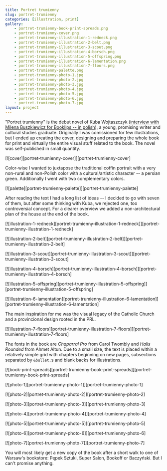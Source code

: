 ```yaml
---
title: Portret trumienny
slug: portret-trumienny
categories: [illustration, print]
gallery:
    - portret-trumienny-book-print-spreads.png
    - portret-trumienny-cover.png
    - portret-trumienny-illustration-1-redneck.png
    - portret-trumienny-illustration-2-belt.png
    - portret-trumienny-illustration-3-scout.png
    - portret-trumienny-illustration-4-borsch.png
    - portret-trumienny-illustration-5-offspring.png
    - portret-trumienny-illustration-6-lamentation.png
    - portret-trumienny-illustration-7-floors.png
    - portret-trumienny-palette.png
    - portret-trumienny-photo-1.jpg
    - portret-trumienny-photo-2.jpg
    - portret-trumienny-photo-3.jpg
    - portret-trumienny-photo-4.jpg
    - portret-trumienny-photo-5.jpg
    - portret-trumienny-photo-6.jpg
    - portret-trumienny-photo-7.jpg
layout: project
---
```


"Portret trumienny" is the debut novel of Kuba Wojtaszczyk ([interview with Milena Buszkiewicz for Booklips -- in polish](http://booklips.pl/wywiady/polski-portret-wywiad-z-kuba-wojtaszczykiem/)), a young, promising writer and cultural studies graduate. Originally I was comissioned for few illustrations, but I ended up creating the cover, designing and preparing the whole book for print and virtually the entire visual stuff related to the book. The novel was self-published in small quantity.

[![cover][portret-trumienny-cover]][portret-trumienny-cover]

Color-wise I wanted to juxtapose the traditional coffin portrait with a very non-rural and non-Polish color with a cultural/artistic character -- a persian green. Additionally I went with two complementary colors.

[![palette][portret-trumienny-palette]][portret-trumienny-palette]

After reading the text I had a long list of ideas -- I decided to go with seven of them, but after some thinking with Kuba, we rejected one, too controversial concept. For a clearer overview we added a non-architectural plan of the house at the end of the book.

[![illustration-1-redneck][portret-trumienny-illustration-1-redneck]][portret-trumienny-illustration-1-redneck]

[![illustration-2-belt][portret-trumienny-illustration-2-belt]][portret-trumienny-illustration-2-belt]

[![illustration-3-scout][portret-trumienny-illustration-3-scout]][portret-trumienny-illustration-3-scout]

[![illustration-4-borsch][portret-trumienny-illustration-4-borsch]][portret-trumienny-illustration-4-borsch]

[![illustration-5-offspring][portret-trumienny-illustration-5-offspring]][portret-trumienny-illustration-5-offspring]

[![illustration-6-lamentation][portret-trumienny-illustration-6-lamentation]][portret-trumienny-illustration-6-lamentation]

The main inspiration for me was the visual legacy of the Catholic Church and a provincional design rooted in the PRL.

[![illustration-7-floors][portret-trumienny-illustration-7-floors]][portret-trumienny-illustration-7-floors]

The fonts in the book are *Chaparral Pro* from Carol Twombly and *Halis Rounded* from Ahmet Altun. Due to a small size, the text is placed within a relatively simple grid with chapters beginning on new pages, subsections separated by `&bullet;`s and blank backs for illustrations.

[![book-print-spreads][portret-trumienny-book-print-spreads]][portret-trumienny-book-print-spreads]

[![photo-1][portret-trumienny-photo-1]][portret-trumienny-photo-1]

[![photo-2][portret-trumienny-photo-2]][portret-trumienny-photo-2]

[![photo-3][portret-trumienny-photo-3]][portret-trumienny-photo-3]

[![photo-4][portret-trumienny-photo-4]][portret-trumienny-photo-4]

[![photo-5][portret-trumienny-photo-5]][portret-trumienny-photo-5]

[![photo-6][portret-trumienny-photo-6]][portret-trumienny-photo-6]

[![photo-7][portret-trumienny-photo-7]][portret-trumienny-photo-7]

You will most likely get a new copy of the book after a short walk to one of Warsaw's bookstore: Pępek Sztuki, Super Salon, Bookoff or Baczyński. But I can't promise anything.
